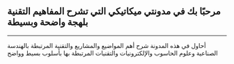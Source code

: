## مرحبًا بك في مدونتي ميكاتيكي التي تشرح المفاهيم التقنية بلهجة واضحة وبسيطة
---

أحاول في هذه المدونة شرح أهم المواضيع والمشاريع والتقنية المرتبطة بالهندسة الصناعية وعلوم الحاسوب والإلكترونيات والتقنيات المرتبطة بها بأسلوب بسيط وواضح

